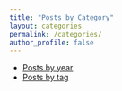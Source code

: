 ```yaml
---
title: "Posts by Category"
layout: categories
permalink: /categories/
author_profile: false
---
```


* [Posts by year](/posts/)
* [Posts by tag](/tags/)